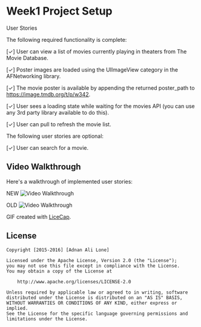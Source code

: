 # Week1 Project Setup

User Stories

The following required functionality is complete:


[✓] User can view a list of movies currently playing in theaters from The Movie Database.

[✓] Poster images are loaded using the UIImageView category in the AFNetworking library.

[✓] The movie poster is available by appending the returned poster_path to https://image.tmdb.org/t/p/w342.

[✓] User sees a loading state while waiting for the movies API (you can use any 3rd party library available to do this).

[✓] User can pull to refresh the movie list.

The following user stories are optional:

[✓] User can search for a movie.



## Video Walkthrough 

Here's a walkthrough of implemented user stories:

NEW
<img src='http://i.imgur.com/1S4UtTM.gif' title='Video Walkthrough' width='' alt='Video Walkthrough' />


OLD
<img src='http://i.imgur.com/6qKTkJO.gif' title='Video Walkthrough' width='' alt='Video Walkthrough' />

GIF created with [LiceCap](http://www.cockos.com/licecap/).



## License

    Copyright [2015-2016] [Adnan Ali Lone]

    Licensed under the Apache License, Version 2.0 (the "License");
    you may not use this file except in compliance with the License.
    You may obtain a copy of the License at

        http://www.apache.org/licenses/LICENSE-2.0

    Unless required by applicable law or agreed to in writing, software
    distributed under the License is distributed on an "AS IS" BASIS,
    WITHOUT WARRANTIES OR CONDITIONS OF ANY KIND, either express or implied.
    See the License for the specific language governing permissions and
    limitations under the License.

